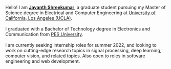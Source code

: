 Hello! I am <a target="_blank" rel="noopener noreferrer" href="https://jayanthshreekumar.github.io/"><b>Jayanth Shreekumar</b></a>, a graduate student pursuing my Master of Science degree in Electrical and Computer Engineering at <a target="_blank" rel="noopener noreferrer" href="https://www.ee.ucla.edu/">University of California, Los Angeles (UCLA)</a>. <br />
<br />
I graduated with a Bachelor of Technology degree in Electronics and Communication from <a target="_blank" rel="noopener noreferrer" href="https://ec.pes.edu//">PES University</a>.<br />
<br />
I am currently seeking internship roles for summer 2022, and looking to work on cutting-edge research topics in signal processing, deep learning, computer vision, and related topics. Also open to roles in software engineering and web development.
